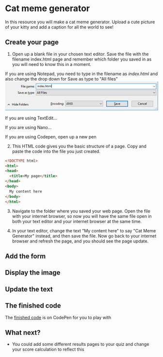 # Cat meme generator

In this resource you will make a cat meme generator. Upload a cute picture of your kitty and add a caption for all the world to see!

## Create your page
1. Open up a blank file in your chosen text editor. Save the file with the filename index.html page and remember which folder you saved in as you will need to know this in a moment.

If you are using Notepad, you need to type in the filename as *index.html* and also change the drop down for Save as type to "All files"
![Save as html using Notepad](images/save-as-html-notepad.png)

If you are using TextEdit...

If you are using Nano...

If you are using Codepen, open up a new pen


2. This HTML code gives you the basic structure of a page. Copy and paste the code into the file you just created.

```html
<!DOCTYPE html>
<html>
<head>
  <title>My page</title>
</head>
<body>
  My content here
</body>
</html>
```
3. Navigate to the folder where you saved your web page. Open the file with your internet browser, so now you will have the same file open in both your text editor and your internet browser at the same time.

4. In your text editor, change the text "My content here" to say "Cat Meme Generator" instead, and then save the file. Now go back to your internet browser and refresh the page, and you should see the page update.

## Add the form

## Display the image

## Update the text


## The finished code
The [finished code](http://codepen.io/rpflaura/pen/NbbveK) is on CodePen for you to play with

## What next?
* You could add some different results pages to your quiz and change your score calculation to reflect this
